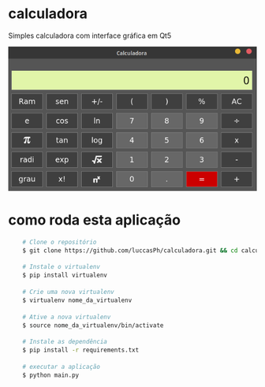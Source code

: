 # calculadora

Simples calculadora com interface gráfica em Qt5

![](img/cal.png)

# como roda esta aplicação

```sh
    # Clone o repositório
    $ git clone https://github.com/luccasPh/calculadora.git && cd calculadora

    # Instale o virtualenv
    $ pip install virtualenv

    # Crie uma nova virtualenv
    $ virtualenv nome_da_virtualenv

    # Ative a nova virtualenv
    $ source nome_da_virtualenv/bin/activate

    # Instale as dependência
    $ pip install -r requirements.txt

    # executar a aplicação
    $ python main.py
```
